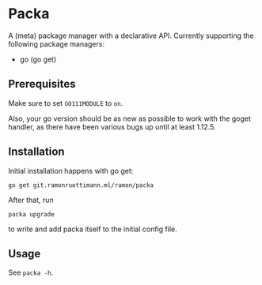 # Packa

A (meta) package manager with a declarative API.
Currently supporting the following package managers:

- go (go get)

## Prerequisites

Make sure to set `GO111MODULE` to `on`.

Also, your go version should be as new as possible to work with the goget
handler, as there have been various bugs up until at least 1.12.5.

## Installation

Initial installation happens with go get:

```
go get git.ramonruettimann.ml/ramon/packa
```

After that, run

```
packa upgrade
```

to write and add packa itself to the initial config file.

## Usage

See `packa -h`.
